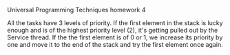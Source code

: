 Universal Programming Techniques homework 4

All the tasks have 3 levels of priority. If the first element in the stack is lucky enough and is of the highest priority level (2), it's getting pulled out by the Service thread. If the the first element is of 0 or 1, we increase its priority by one and move it to the end of the stack and try the first element once again.